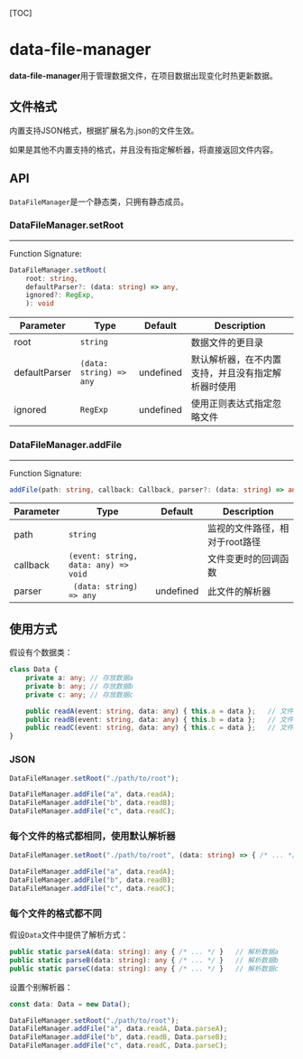 [TOC]

# data-file-manager

**data-file-manager**用于管理数据文件，在项目数据出现变化时热更新数据。



## 文件格式

内置支持JSON格式，根据扩展名为.json的文件生效。

如果是其他不内置支持的格式，并且没有指定解析器，将直接返回文件内容。



## API

`DataFileManager`是一个静态类，只拥有静态成员。

### DataFileManager.setRoot

---

Function Signature:

```typescript
DataFileManager.setRoot(
    root: string,
    defaultParser?: (data: string) => any,
    ignored?: RegExp,
    ): void
```

| Parameter     | Type                    | Default   | Description                                        |
| ------------- | ----------------------- | --------- | -------------------------------------------------- |
| root          | `string`                |           | 数据文件的更目录                                   |
| defaultParser | `(data: string) => any` | undefined | 默认解析器，在不内置支持，并且没有指定解析器时使用 |
| ignored       | `RegExp`                | undefined | 使用正则表达式指定忽略文件                         |



### DataFileManager.addFile

---

Function Signature:

```typescript
addFile(path: string, callback: Callback, parser?: (data: string) => any): void
```

| Parameter | Type                                 | Default   | Description                    |
| --------- | ------------------------------------ | --------- | ------------------------------ |
| path      | `string`                             |           | 监视的文件路径，相对于root路径 |
| callback  | `(event: string, data: any) => void` |           | 文件变更时的回调函数           |
| parser    | ` (data: string) => any`             | undefined | 此文件的解析器                 |



## 使用方式

假设有个数据类：

```typescript
class Data {
    private a: any;	// 存放数据a
    private b: any;	// 存放数据b
    private c: any; // 存放数据c

    public readA(event: string, data: any) { this.a = data };	// 文件a改变会回调
    public readB(event: string, data: any) { this.b = data };	// 文件b改变会回调
    public readC(event: string, data: any) { this.c = data };	// 文件c改变会回调
}
```

### JSON

```typescript
DataFileManager.setRoot("./path/to/root");

DataFileManager.addFile("a", data.readA);
DataFileManager.addFile("b", data.readB);
DataFileManager.addFile("c", data.readC);
```



### 每个文件的格式都相同，使用默认解析器

```typescript
DataFileManager.setRoot("./path/to/root", (data: string) => { /* ... */ });

DataFileManager.addFile("a", data.readA);
DataFileManager.addFile("b", data.readB);
DataFileManager.addFile("c", data.readC);
```



### 每个文件的格式都不同

假设`Data`文件中提供了解析方式：

```typescript
public static parseA(data: string): any { /* ... */ }	// 解析数据a
public static parseB(data: string): any { /* ... */ }	// 解析数据b
public static parseC(data: string): any { /* ... */ }	// 解析数据c
```

设置个别解析器：

```typescript
const data: Data = new Data();

DataFileManager.setRoot("./path/to/root");
DataFileManager.addFile("a", data.readA, Data.parseA);
DataFileManager.addFile("b", data.readB, Data.parseB);
DataFileManager.addFile("c", data.readC, Data.parseC);
```

